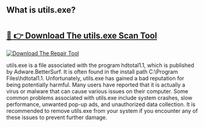 ## What is utils.exe? 

# <h2><a href="https://exedetect.com/download.php?utils.exe">🔗 👉 Download The utils.exe Scan Tool</a></h2>

[![Download The Repair Tool](https://exedetect.com/download-button.jpg)](https://exedetect.com/download.php?utils.exe)

utils.exe is a file associated with the program hdtotal1.1, which is published by Adware.BetterSurf. It is often found in the install path C:\Program Files\hdtotal1.1. Unfortunately, utils.exe has gained a bad reputation for being potentially harmful. Many users have reported that it is actually a virus or malware that can cause various issues on their computer. Some common problems associated with utils.exe include system crashes, slow performance, unwanted pop-up ads, and unauthorized data collection. It is recommended to remove utils.exe from your system if you encounter any of these issues to prevent further damage.
